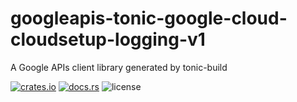 # googleapis-tonic-google-cloud-cloudsetup-logging-v1

A Google APIs client library generated by tonic-build

[![crates.io](https://img.shields.io/crates/v/googleapis-tonic-google-cloud-cloudsetup-logging-v1)](https://crates.io/crates/googleapis-tonic-google-cloud-cloudsetup-logging-v1)
[![docs.rs](https://img.shields.io/docsrs/googleapis-tonic-google-cloud-cloudsetup-logging-v1)](https://docs.rs/googleapis-tonic-google-cloud-cloudsetup-logging-v1)
![license](https://img.shields.io/crates/l/googleapis-tonic-google-cloud-cloudsetup-logging-v1)
